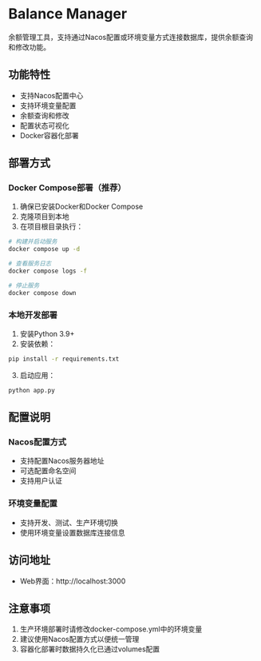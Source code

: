 # Balance Manager

余额管理工具，支持通过Nacos配置或环境变量方式连接数据库，提供余额查询和修改功能。

## 功能特性

- 支持Nacos配置中心
- 支持环境变量配置
- 余额查询和修改
- 配置状态可视化
- Docker容器化部署

## 部署方式

### Docker Compose部署（推荐）

1. 确保已安装Docker和Docker Compose
2. 克隆项目到本地
3. 在项目根目录执行：

```bash
# 构建并启动服务
docker compose up -d

# 查看服务日志
docker compose logs -f

# 停止服务
docker compose down
```

### 本地开发部署

1. 安装Python 3.9+
2. 安装依赖：
```bash
pip install -r requirements.txt
```
3. 启动应用：
```bash
python app.py
```

## 配置说明

### Nacos配置方式
- 支持配置Nacos服务器地址
- 可选配置命名空间
- 支持用户认证

### 环境变量配置
- 支持开发、测试、生产环境切换
- 使用环境变量设置数据库连接信息

## 访问地址

- Web界面：http://localhost:3000

## 注意事项

1. 生产环境部署时请修改docker-compose.yml中的环境变量
2. 建议使用Nacos配置方式以便统一管理
3. 容器化部署时数据持久化已通过volumes配置 